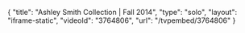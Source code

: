 {
    "title": "Ashley Smith Collection | Fall 2014",
    "type": "solo",
    "layout": "iframe-static",
    "videoId": "3764806",
    "url": "\/tvpembed\/3764806"
}